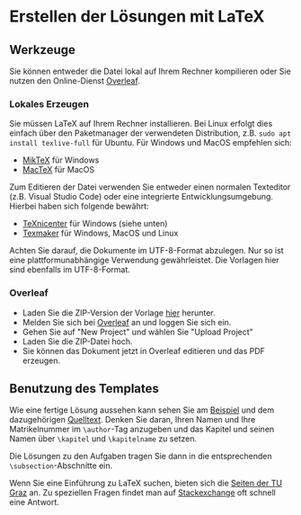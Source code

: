 # Erstellen der Lösungen mit LaTeX

## Werkzeuge

Sie können entweder die Datei lokal auf Ihrem Rechner kompilieren oder Sie nutzen den Online-Dienst [Overleaf](https://www.overleaf.com).

### Lokales Erzeugen

Sie müssen LaTeX auf Ihrem Rechner installieren. Bei Linux erfolgt dies einfach über den Paketmanager der verwendeten Distribution, z.B. `sudo apt install texlive-full` für Ubuntu. Für Windows und MacOS empfehlen sich:

  * [MikTeX](http://miktex.org/) für Windows
  * [MacTeX](http://tug.org/mactex/) für MacOS

Zum Editieren der Datei verwenden Sie entweder einen normalen Texteditor (z.B. Visual Studio Code) oder eine integrierte Entwicklungsumgebung. Hierbei haben sich folgende bewährt:

  * [TeXnicenter](http://www.texniccenter.org/) für Windows (siehe unten)
  * [Texmaker](http://www.xm1math.net/texmaker/) für Windows, MacOS und Linux

Achten Sie darauf, die Dokumente im UTF-8-Format abzulegen. Nur so ist eine plattformunabhängige Verwendung gewährleistet. Die Vorlagen hier sind ebenfalls im UTF-8-Format.

### Overleaf

 * Laden Sie die ZIP-Version der Vorlage [hier](https://github.com/ei-lecture/assignments/raw/master/loesung_template.zip) herunter.
 * Melden Sie sich bei [Overleaf](https://www.overleaf.com) an und loggen Sie sich ein.
 * Gehen Sie auf "New Project" und wählen Sie "Upload Project"
 * Laden Sie die ZIP-Datei hoch.
 * Sie können das Dokument jetzt in Overleaf editieren und das PDF erzeugen.


## Benutzung des Templates

Wie eine fertige Lösung aussehen kann sehen Sie am [Beispiel](01_intro/loesung.pdf) und dem dazugehörigen [Quelltext](01_intro/loesung.tex). Denken Sie daran, Ihren Namen und Ihre Matrikelnummer im `\author`-Tag anzugeben und das Kapitel und seinen Namen über `\kapitel` und `\kapitelname` zu setzen.

Die Lösungen zu den Aufgaben tragen Sie dann in die entsprechenden `\subsection`-Abschnitte ein.

Wenn Sie eine Einführung zu LaTeX suchen, bieten sich die [Seiten der TU Graz](https://latex.tugraz.at/latex/tutorial) an. Zu speziellen Fragen findet man auf [Stackexchange](https://tex.stackexchange.com/) oft schnell eine Antwort.
